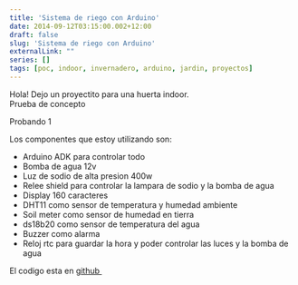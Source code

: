 ```yaml
---
title: 'Sistema de riego con Arduino'
date: 2014-09-12T03:15:00.002+12:00
draft: false
slug: 'Sistema de riego con Arduino'
externalLink: ""
series: []
tags: [poc, indoor, invernadero, arduino, jardin, proyectos]
---
```


Hola! Dejo un proyectito para una huerta indoor.  
Prueba de concepto  
  

Probando 1

  

  
  
  

  

Los componentes que estoy utilizando son:

*   Arduino ADK para controlar todo
*   Bomba de agua 12v
*   Luz de sodio de alta presion 400w
*   Relee shield para controlar la lampara de sodio y la bomba de agua
*   Display 160 caracteres
*   DHT11 como sensor de temperatura y humedad ambiente
*   Soil meter como sensor de humedad en tierra
*   ds18b20 como sensor de temperatura del agua
*   Buzzer como alarma
*   Reloj rtc para guardar la hora y poder controlar las luces y la bomba de agua

  
El codigo esta en [github ](https://github.com/cristian04/jardinArduino)